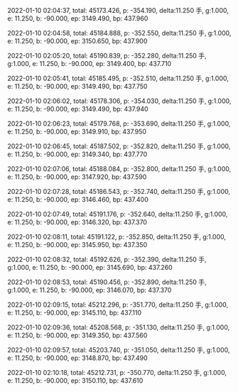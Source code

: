 2022-01-10 02:04:37, total: 45173.426, p: -354.190, delta:11.250 手, g:1.000, e: 11.250, b: -90.000, ep: 3149.490, bp: 437.960

2022-01-10 02:04:58, total: 45184.888, p: -352.550, delta:11.250 手, g:1.000, e: 11.250, b: -90.000, ep: 3150.650, bp: 437.900

2022-01-10 02:05:20, total: 45190.839, p: -352.280, delta:11.250 手, g:1.000, e: 11.250, b: -90.000, ep: 3149.400, bp: 437.710

2022-01-10 02:05:41, total: 45185.495, p: -352.510, delta:11.250 手, g:1.000, e: 11.250, b: -90.000, ep: 3149.490, bp: 437.750

2022-01-10 02:06:02, total: 45178.306, p: -354.030, delta:11.250 手, g:1.000, e: 11.250, b: -90.000, ep: 3149.490, bp: 437.940

2022-01-10 02:06:23, total: 45179.768, p: -353.690, delta:11.250 手, g:1.000, e: 11.250, b: -90.000, ep: 3149.910, bp: 437.950

2022-01-10 02:06:45, total: 45187.502, p: -352.820, delta:11.250 手, g:1.000, e: 11.250, b: -90.000, ep: 3149.340, bp: 437.770

2022-01-10 02:07:06, total: 45188.084, p: -352.800, delta:11.250 手, g:1.000, e: 11.250, b: -90.000, ep: 3147.920, bp: 437.590

2022-01-10 02:07:28, total: 45186.543, p: -352.740, delta:11.250 手, g:1.000, e: 11.250, b: -90.000, ep: 3146.460, bp: 437.400

2022-01-10 02:07:49, total: 45191.176, p: -352.640, delta:11.250 手, g:1.000, e: 11.250, b: -90.000, ep: 3146.320, bp: 437.370

2022-01-10 02:08:11, total: 45191.122, p: -352.850, delta:11.250 手, g:1.000, e: 11.250, b: -90.000, ep: 3145.950, bp: 437.350

2022-01-10 02:08:32, total: 45192.626, p: -352.390, delta:11.250 手, g:1.000, e: 11.250, b: -90.000, ep: 3145.690, bp: 437.260

2022-01-10 02:08:53, total: 45190.456, p: -352.890, delta:11.250 手, g:1.000, e: 11.250, b: -90.000, ep: 3146.070, bp: 437.370

2022-01-10 02:09:15, total: 45212.296, p: -351.770, delta:11.250 手, g:1.000, e: 11.250, b: -90.000, ep: 3145.110, bp: 437.110

2022-01-10 02:09:36, total: 45208.568, p: -351.130, delta:11.250 手, g:1.000, e: 11.250, b: -90.000, ep: 3149.350, bp: 437.560

2022-01-10 02:09:57, total: 45203.740, p: -351.050, delta:11.250 手, g:1.000, e: 11.250, b: -90.000, ep: 3148.870, bp: 437.490

2022-01-10 02:10:18, total: 45212.731, p: -350.770, delta:11.250 手, g:1.000, e: 11.250, b: -90.000, ep: 3150.110, bp: 437.610